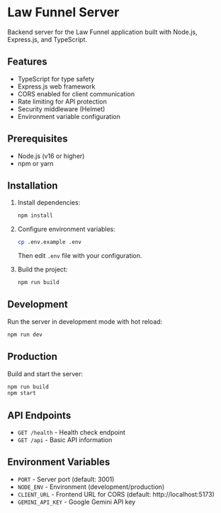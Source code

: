 # Law Funnel Server

Backend server for the Law Funnel application built with Node.js, Express.js, and TypeScript.

## Features

- TypeScript for type safety
- Express.js web framework
- CORS enabled for client communication
- Rate limiting for API protection
- Security middleware (Helmet)
- Environment variable configuration

## Prerequisites

- Node.js (v16 or higher)
- npm or yarn

## Installation

1. Install dependencies:

   ```bash
   npm install
   ```

2. Configure environment variables:

   ```bash
   cp .env.example .env
   ```

   Then edit `.env` file with your configuration.

3. Build the project:
   ```bash
   npm run build
   ```

## Development

Run the server in development mode with hot reload:

```bash
npm run dev
```

## Production

Build and start the server:

```bash
npm run build
npm start
```

## API Endpoints

- `GET /health` - Health check endpoint
- `GET /api` - Basic API information

## Environment Variables

- `PORT` - Server port (default: 3001)
- `NODE_ENV` - Environment (development/production)
- `CLIENT_URL` - Frontend URL for CORS (default: http://localhost:5173)
- `GEMINI_API_KEY` - Google Gemini API key
